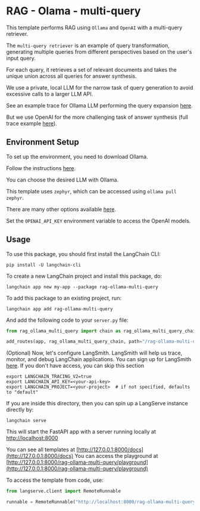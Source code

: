 # RAG - Olama - multi-query

This template performs RAG using `Ollama` and `OpenAI` with a multi-query retriever. 

The `multi-query retriever` is an example of query transformation, generating multiple queries from different perspectives based on the user's input query. 

For each query, it retrieves a set of relevant documents and takes the unique union across all queries for answer synthesis.

We use a private, local LLM for the narrow task of query generation to avoid excessive calls to a larger LLM API.

See an example trace for Ollama LLM performing the query expansion [here](https://smith.langchain.com/public/8017d04d-2045-4089-b47f-f2d66393a999/r).

But we use OpenAI for the more challenging task of answer synthesis (full trace example [here](https://smith.langchain.com/public/ec75793b-645b-498d-b855-e8d85e1f6738/r)).

## Environment Setup

To set up the environment, you need to download Ollama. 

Follow the instructions [here](https://python.langchain.com/docs/integrations/chat/ollama). 

You can choose the desired LLM with Ollama. 

This template uses `zephyr`, which can be accessed using `ollama pull zephyr`.

There are many other options available [here](https://ollama.ai/library).

Set the `OPENAI_API_KEY` environment variable to access the OpenAI models.

## Usage

To use this package, you should first install the LangChain CLI:

```shell
pip install -U langchain-cli
```

To create a new LangChain project and install this package, do:

```shell
langchain app new my-app --package rag-ollama-multi-query
```

To add this package to an existing project, run:

```shell
langchain app add rag-ollama-multi-query
```

And add the following code to your `server.py` file:

```python
from rag_ollama_multi_query import chain as rag_ollama_multi_query_chain

add_routes(app, rag_ollama_multi_query_chain, path="/rag-ollama-multi-query")
```

(Optional) Now, let's configure LangSmith. LangSmith will help us trace, monitor, and debug LangChain applications. You can sign up for LangSmith [here](https://smith.langchain.com/). If you don't have access, you can skip this section

```shell
export LANGCHAIN_TRACING_V2=true
export LANGCHAIN_API_KEY=<your-api-key>
export LANGCHAIN_PROJECT=<your-project>  # if not specified, defaults to "default"
```

If you are inside this directory, then you can spin up a LangServe instance directly by:

```shell
langchain serve
```

This will start the FastAPI app with a server running locally at [http://localhost:8000](http://localhost:8000)

You can see all templates at [http://127.0.0.1:8000/docs](http://127.0.0.1:8000/docs)
You can access the playground at [http://127.0.0.1:8000/rag-ollama-multi-query/playground](http://127.0.0.1:8000/rag-ollama-multi-query/playground)

To access the template from code, use:

```python
from langserve.client import RemoteRunnable

runnable = RemoteRunnable("http://localhost:8000/rag-ollama-multi-query")
```